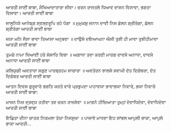 ਆਰਤੀ ਸਾਈਂ ਬਾਬਾ, ਸੌਖਿਆਦਾਤਾਰਾ ਜੀਵਾ। ਚਰਨ ਰਾਜਤਲੇ
ਧਿਆਵ ਦਾਸਨ ਵਿਸਾਵਾ, ਭਗਤਾ ਵਿਸਾਵਾ। ਆਰਤੀ ਸਾਈਂ ਬਾਬਾ

ਜਾਲੁਨਿਯੰ ਆਨੰਙ੍ਗ ਸ੍ਵਸ੍ਵਰੂਪਿ ਰਹੇ ਧੰਗਾ ॥
ਮੁਮੁਕਸ਼ੁ ਜਨਾਨ ਦਾਵੀ ਨਿਜ ਡੋਲਨ ਸ਼੍ਰੀਰੰਗਾ, ਡੋਲਨ ਸ਼੍ਰੀਰੰਗਾ ਆਰਤੀ ਸਾਈਂ ਬਾਬਾ

ਜਯਾ ਮਨਿ ਜੈਸਾ ਭਾਵਾ ਤਿਆਸਾ ਅਨੁਭਵਾ ॥
ਦਾਉਸੇ ਦਇਆਘਨਾ ਐਸੀ ਤੁਝੀ ਹੀ ਮਾਵਾ ਤੁਝੀਹੀਮਾਵਾ ਆਰਤੀ ਸਾਈਂ ਬਾਬਾ

ਤੁਮਚੇ ਨਾਮਾ ਧਿਆਈਂ ਹਰੇ ਸੰਸਾਰਿ ਵਿਥਾ ॥
ਅਗਾਧਾ ਤਵਾ ਕਰਣੀ ਮਾਰਗ ਦਾਵਸੇ ਅਨਾਧਾ, ਦਾਵਸੇ ਅਨਾਧਾ ਆਰਤੀ ਸਾਈਂ ਬਾਬਾ

ਕਲਿਯੁਗੀ ਅਵਤਾਰਾ ਸਗੁਣ ਪਾਰਬ੍ਰਹਮ ਸਾਚਾਰਾ ॥
ਅਵਤੇਰਨ ਝਾਲਸੇ ਸਵਾਮੀ ਦੱਤ ਦਿਗੰਬਰਾ, ਦੱਤ ਦਿਗੰਬਰ ਆਰਤੀ ਸਾਈਂ ਬਾਬਾ

ਆਤਨ ਦਿਵਸ ਗੁਰੂਵਾਰੇ ਭਗਤਿ ਕਰਤੇ ਵਾਰੇ
ਪ੍ਰਭੁਪਦਾ ਪਾਹਾਵਯਾ ਭਾਵਾਭਯਾ ਨਿਵਾਰੇ, ਭਯਾ ਨਿਵਾਰੇ ਆਰਤੀ ਸਾਈਂ ਬਾਬਾ:

ਮਾਜਨ ਨਿਜ ਦ੍ਰਵ੍ਯ ਤਤੀਵਾ ਤਵ ਚਰਨ ਰਾਜਸੇਵਾ ॥
ਮਾਗਨੇ ਹੀਚਿਆਤਾ ਤੁਮ੍ਹਂ ਦੇਵਾਧਿਦੇਵਾ, ਦੇਵਾਧਿਦੇਵਾ ਆਰਤੀ ਸਾਈਂ ਬਾਬਾ

ਇਛਿਤਾ ਦੀਨਾ ਚਾਤਕ ਨਿਰਮਲਾ ਤੋਯਾ ਨਿਜਸੁਖਾ ॥
ਪਾਜਾਵੇ ਮਾਧਵਾ ਇਹ ਸਾਂਭਲ ਆਪੁਲੀ ਭਾਕਾ, ਆਪੁਲੇ ਭਾਕਾ ਆਰਤੀ…